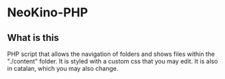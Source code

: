 # NeoKino-PHP
## What is this
PHP script that allows the navigation of folders and shows files within the "./content" folder.
It is styled with a custom css that you may edit. It is also in catalan, which you may also change.
